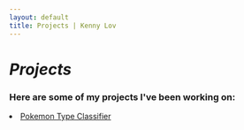 ```yaml
---
layout: default
title: Projects | Kenny Lov
---
```

<style> 
nav ul li:nth-child(3) {
  text-decoration: underline;
}

</style>

# *Projects*
### Here are some of my projects I've been working on:

<p>
  <li><a href= "/projects/pokemon_classifier">Pokemon Type Classifier</a></li>
</p>
